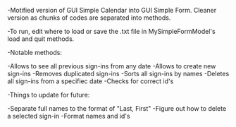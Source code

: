 -Motified version of GUI Simple Calendar into GUI Simple Form. Cleaner version as chunks of codes are separated into methods.

-To run, edit where to load or save the .txt file in MySimpleFormModel's load and quit methods.


-Notable methods:

  -Allows to see all previous sign-ins from any date
  -Allows to create new sign-ins
  -Removes duplicated sign-ins
  -Sorts all sign-ins by names
  -Deletes all sign-ins from a specifiec date
  -Checks for correct id's
  
 
-Things to update for future:

  -Separate full names to the format of "Last, First"
  -Figure out how to delete a selected sign-in
  -Format names and id's 
 

